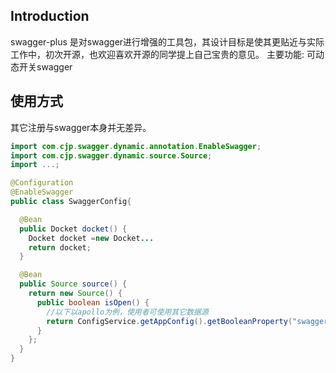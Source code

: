 ## Introduction
swagger-plus 是对swagger进行增强的工具包，其设计目标是使其更贴近与实际工作中，初次开源，也欢迎喜欢开源的同学提上自己宝贵的意见。
主要功能:
  可动态开关swagger

## 使用方式
其它注册与swagger本身并无差异。

```Java
import com.cjp.swagger.dynamic.annotation.EnableSwagger;
import com.cjp.swagger.dynamic.source.Source;
import ...;

@Configuration
@EnableSwagger
public class SwaggerConfig{

  @Bean
  public Docket docket() {
    Docket docket =new Docket...
    return docket;
  }

  @Bean
  public Source source() {
    return new Source() {
      public boolean isOpen() {
        //以下以apollo为例，使用者可使用其它数据源
        return ConfigService.getAppConfig().getBooleanProperty("swagger.switch", true);
      }
    };
  }
}
